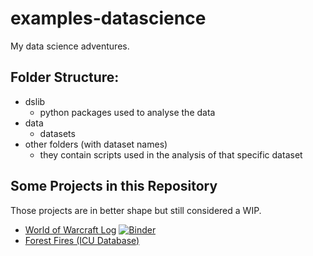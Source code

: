 # examples-datascience

My data science adventures.

## Folder Structure:

- dslib
  - python packages used to analyse the data
- data
  - datasets
- other folders (with dataset names)
  - they contain scripts used in the analysis of that specific dataset

## Some Projects in this Repository

Those projects are in better shape but still considered a WIP.

- [World of Warcraft Log](wow_log.ipynb) [![Binder](https://mybinder.org/badge_logo.svg)](https://mybinder.org/v2/gh/mjsmagalhaes/examples-datascience/HEAD?labpath=wow_log.ipynb)
- [Forest Fires (ICU Database)](forest_fires.ipynb)
